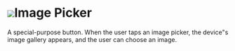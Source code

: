 # ![](/assets/touchcolor.png)Image Picker

A special-purpose button. When the user taps an image picker, the device"s image gallery appears, and the user can choose an image. 
